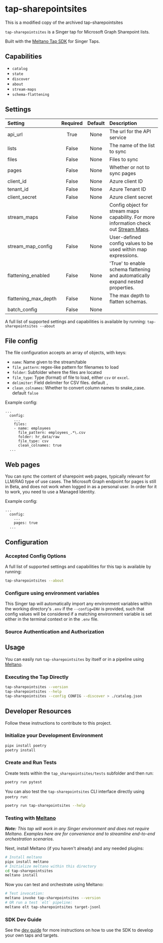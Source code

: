 
# tap-sharepointsites

This is a modified copy of the archived tap-sharepointsites

`tap-sharepointsites` is a Singer tap for Microsoft Graph Sharepoint lists.

Built with the [Meltano Tap SDK](https://sdk.meltano.com) for Singer Taps.

## Capabilities

* `catalog`
* `state`
* `discover`
* `about`
* `stream-maps`
* `schema-flattening`

## Settings

| Setting             | Required | Default | Description |
|:--------------------|:--------:|:-------:|:------------|
| api_url             | True     | None    | The url for the API service |
| lists               | False    | None    | The name of the list to sync |
| files               | False    | None    | Files to sync |
| pages               | False    | None    | Whether or not to sync pages |
| client_id           | False    | None    | Azure client ID |
| tenant_id           | False    | None    | Azure Tenant ID |
| client_secret       | False    | None    | Azure client secret |
| stream_maps         | False    | None    | Config object for stream maps capability. For more information check out [Stream Maps](https://sdk.meltano.com/en/latest/stream_maps.html). |
| stream_map_config   | False    | None    | User-defined config values to be used within map expressions. |
| flattening_enabled  | False    | None    | 'True' to enable schema flattening and automatically expand nested properties. |
| flattening_max_depth| False    | None    | The max depth to flatten schemas. |
| batch_config        | False    | None    |             |

A full list of supported settings and capabilities is available by running: `tap-sharepointsites --about`


## File config

The file configuration accepts an array of objects, with keys: 
- `name`: Name given to the stream/table 
- `file_pattern`: regex-like pattern for filenames to load
- `folder`: Subfolder where the files are located
- `file_type`: Type (format) of file to load, either `csv` or `excel`.
- `delimiter`: Field delimiter for CSV files. default `,`
- `clean_colnames`: Whether to convert column names to snake_case. default `false`

Example config:

```
...
  config:
    ...
    files:
    - name: employees
      file_pattern: employees_.*\.csv
      folder: hr_data/raw
      file_type: csv
      clean_colnames: true
  ...
```

## Web pages

You can sync the content of sharepoint web pages, typically relevant for LLM/RAG type of use cases. The Microsoft Graph endpoint for pages is still in Beta, and does not work when logged in as a personal user. In order for it to work, you need to use a Managed Identity.

Example config:

```
...
  config:
    ...
    pages: true
  ...
```


<!--

Developer TODO: Update the below as needed to correctly describe the install procedure. For instance, if you do not have a PyPi repo, or if you want users to directly install from your git repo, you can modify this step as appropriate.

## Installation

Install from PyPi:

```bash
pipx install tap-sharepointsites
```

Install from GitHub:

```bash
pipx install git+https://github.com/ORG_NAME/tap-sharepointsites.git@main
```

-->

## Configuration

### Accepted Config Options

<!--
Developer TODO: Provide a list of config options accepted by the tap.

This section can be created by copy-pasting the CLI output from:

```
tap-sharepointsites --about --format=markdown
```
-->

A full list of supported settings and capabilities for this
tap is available by running:

```bash
tap-sharepointsites --about
```

### Configure using environment variables

This Singer tap will automatically import any environment variables within the working directory's
`.env` if the `--config=ENV` is provided, such that config values will be considered if a matching
environment variable is set either in the terminal context or in the `.env` file.

### Source Authentication and Authorization


<!--
Developer TODO: If your tap requires special access on the source system, or any special authentication requirements, provide those here.
-->

## Usage

You can easily run `tap-sharepointsites` by itself or in a pipeline using [Meltano](https://meltano.com/).

### Executing the Tap Directly

```bash
tap-sharepointsites --version
tap-sharepointsites --help
tap-sharepointsites --config CONFIG --discover > ./catalog.json
```

## Developer Resources

Follow these instructions to contribute to this project.

### Initialize your Development Environment

```bash
pipx install poetry
poetry install
```

### Create and Run Tests

Create tests within the `tap_sharepointsites/tests` subfolder and
  then run:

```bash
poetry run pytest
```

You can also test the `tap-sharepointsites` CLI interface directly using `poetry run`:

```bash
poetry run tap-sharepointsites --help
```

### Testing with [Meltano](https://www.meltano.com)

_**Note:** This tap will work in any Singer environment and does not require Meltano.
Examples here are for convenience and to streamline end-to-end orchestration scenarios._

<!--
Developer TODO:
Your project comes with a custom `meltano.yml` project file already created. Open the `meltano.yml` and follow any "TODO" items listed in
the file.
-->

Next, install Meltano (if you haven't already) and any needed plugins:

```bash
# Install meltano
pipx install meltano
# Initialize meltano within this directory
cd tap-sharepointsites
meltano install
```

Now you can test and orchestrate using Meltano:

```bash
# Test invocation:
meltano invoke tap-sharepointsites --version
# OR run a test `elt` pipeline:
meltano elt tap-sharepointsites target-jsonl
```

### SDK Dev Guide

See the [dev guide](https://sdk.meltano.com/en/latest/dev_guide.html) for more instructions on how to use the SDK to
develop your own taps and targets.
